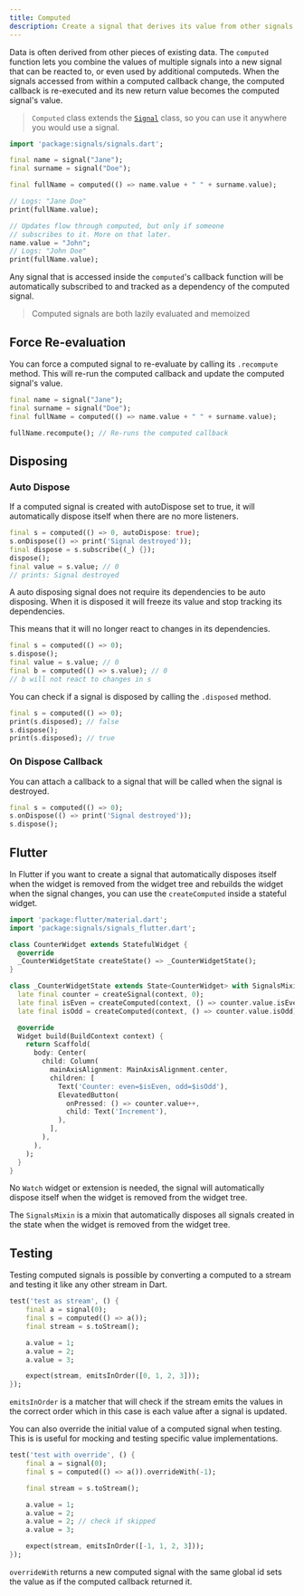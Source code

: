 ```yaml
---
title: Computed
description: Create a signal that derives its value from other signals
---
```


Data is often derived from other pieces of existing data. The `computed` function lets you combine the values of multiple signals into a new signal that can be reacted to, or even used by additional computeds. When the signals accessed from within a computed callback change, the computed callback is re-executed and its new return value becomes the computed signal's value.

> `Computed` class extends the [`Signal`](/core/signal/) class, so you can use it anywhere you would use a signal.

```dart
import 'package:signals/signals.dart';

final name = signal("Jane");
final surname = signal("Doe");

final fullName = computed(() => name.value + " " + surname.value);

// Logs: "Jane Doe"
print(fullName.value);

// Updates flow through computed, but only if someone
// subscribes to it. More on that later.
name.value = "John";
// Logs: "John Doe"
print(fullName.value);
```

Any signal that is accessed inside the `computed`'s callback function will be automatically subscribed to and tracked as a dependency of the computed signal.

> Computed signals are both lazily evaluated and memoized

## Force Re-evaluation

You can force a computed signal to re-evaluate by calling its `.recompute` method. This will re-run the computed callback and update the computed signal's value.

```dart
final name = signal("Jane");
final surname = signal("Doe");
final fullName = computed(() => name.value + " " + surname.value);

fullName.recompute(); // Re-runs the computed callback
```

## Disposing

### Auto Dispose

If a computed signal is created with autoDispose set to true, it will automatically dispose itself when there are no more listeners.

```dart
final s = computed(() => 0, autoDispose: true);
s.onDispose(() => print('Signal destroyed'));
final dispose = s.subscribe((_) {});
dispose();
final value = s.value; // 0
// prints: Signal destroyed
```

A auto disposing signal does not require its dependencies to be auto disposing. When it is disposed it will freeze its value and stop tracking its dependencies.

This means that it will no longer react to changes in its dependencies.

```dart
final s = computed(() => 0);
s.dispose();
final value = s.value; // 0
final b = computed(() => s.value); // 0
// b will not react to changes in s
```

You can check if a signal is disposed by calling the `.disposed` method.

```dart
final s = computed(() => 0);
print(s.disposed); // false
s.dispose();
print(s.disposed); // true
```

### On Dispose Callback

You can attach a callback to a signal that will be called when the signal is destroyed.

```dart
final s = computed(() => 0);
s.onDispose(() => print('Signal destroyed'));
s.dispose();
```


## Flutter

In Flutter if you want to create a signal that automatically disposes itself when the widget is removed from the widget tree and rebuilds the widget when the signal changes, you can use the `createComputed` inside a stateful widget.

```dart
import 'package:flutter/material.dart';
import 'package:signals/signals_flutter.dart';

class CounterWidget extends StatefulWidget {
  @override
  _CounterWidgetState createState() => _CounterWidgetState();
}

class _CounterWidgetState extends State<CounterWidget> with SignalsMixin {
  late final counter = createSignal(context, 0);
  late final isEven = createComputed(context, () => counter.value.isEven);
  late final isOdd = createComputed(context, () => counter.value.isOdd);

  @override
  Widget build(BuildContext context) {
    return Scaffold(
      body: Center(
        child: Column(
          mainAxisAlignment: MainAxisAlignment.center,
          children: [
            Text('Counter: even=$isEven, odd=$isOdd'),
            ElevatedButton(
              onPressed: () => counter.value++,
              child: Text('Increment'),
            ),
          ],
        ),
      ),
    );
  }
}
```

No `Watch` widget or extension is needed, the signal will automatically dispose itself when the widget is removed from the widget tree.

The `SignalsMixin` is a mixin that automatically disposes all signals created in the state when the widget is removed from the widget tree.

## Testing

Testing computed signals is possible by converting a computed to a stream and testing it like any other stream in Dart.

```dart
test('test as stream', () {
    final a = signal(0);
    final s = computed(() => a());
    final stream = s.toStream();

    a.value = 1;
    a.value = 2;
    a.value = 3;

    expect(stream, emitsInOrder([0, 1, 2, 3]));
});
```

`emitsInOrder` is a matcher that will check if the stream emits the values in the correct order which in this case is each value after a signal is updated.

You can also override the initial value of a computed signal when testing. This is is useful for mocking and testing specific value implementations.

```dart
test('test with override', () {
    final a = signal(0);
    final s = computed(() => a()).overrideWith(-1);

    final stream = s.toStream();

    a.value = 1;
    a.value = 2;
    a.value = 2; // check if skipped
    a.value = 3;

    expect(stream, emitsInOrder([-1, 1, 2, 3]));
});
```

`overrideWith` returns a new computed signal with the same global id sets the value as if the computed callback returned it.
